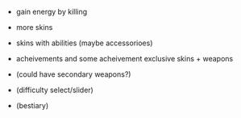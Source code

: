 - gain energy by killing

- more skins

- skins with abilities (maybe accessorioes)
- acheivements and some acheivement exclusive skins + weapons
- (could have secondary weapons?)
- (difficulty select/slider)
- (bestiary)
